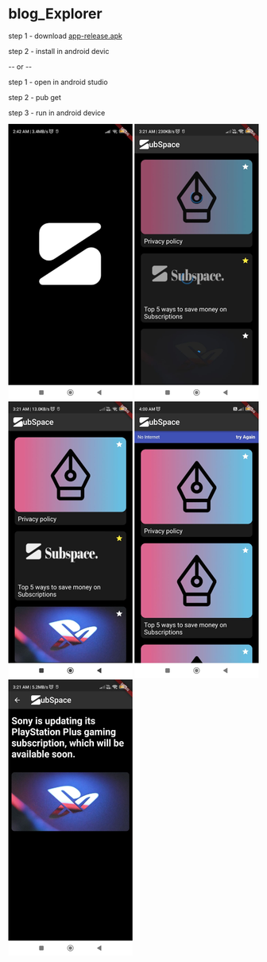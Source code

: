 # blog_Explorer

step 1 - download [app-release.apk](https://github.com/ShivanshSinghFrosty007/blog_Explorer/raw/main/app-release.apk)

step 2 - install in android devic

-- or --

step 1 - open in android studio

step 2 - pub get

step 3 - run in android device

<img src="https://raw.githubusercontent.com/ShivanshSinghFrosty007/blog_Explorer/main/tempImg/beRFZXGCgQoZ1FxuVbEtcTtxhzBlM12ESDfp14M9uN4%3D_plaintext_638324874728157998.jpg" width="250">

<img src="https://raw.githubusercontent.com/ShivanshSinghFrosty007/blog_Explorer/main/tempImg/IMG-20231010-WA0010.jpg" width="250">

<img src="https://raw.githubusercontent.com/ShivanshSinghFrosty007/blog_Explorer/main/tempImg/IMG-20231010-WA0009.jpg" width="250">

<img src="https://raw.githubusercontent.com/ShivanshSinghFrosty007/blog_Explorer/main/tempImg/IMG-20231010-WA0007.jpg" width="250">

<img src="https://raw.githubusercontent.com/ShivanshSinghFrosty007/blog_Explorer/main/tempImg/IMG-20231010-WA0008.jpg" width="250">
